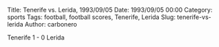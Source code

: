 Title: Tenerife vs. Lerida, 1993/09/05
Date: 1993/09/05 00:00
Category: sports
Tags: football, football scores, Tenerife, Lerida
Slug: tenerife-vs-lerida
Author: carbonero


Tenerife 1 - 0 Lerida
